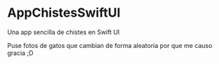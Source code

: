 # AppChistesSwiftUI
Una app sencilla de chistes en Swift UI

Puse fotos de gatos que cambian de forma aleatoria por que me causo gracia ;D
